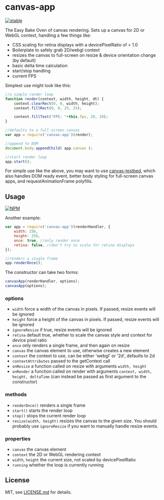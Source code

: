 # canvas-app

[![stable](http://badges.github.io/stability-badges/dist/stable.svg)](http://github.com/badges/stability-badges)

The Easy Bake Oven of canvas rendering. Sets up a canvas for 2D or WebGL context, handling a few things like:

- CSS scaling for retina displays with a devicePixelRatio of > 1.0
- Boilerplate to safely grab 2D/webgl context
- resizes the canvas to full-screen on resize & device orientation change (by default)
- basic delta time calculation
- start/stop handling
- current FPS

Simplest use might look like this:

```js
//a simple render loop
function render(context, width, height, dt) {
	context.clearRect(0, 0, width, height);
	context.fillRect(0, 0, 25, 25);

	context.fillText("FPS: "+this.fps, 20, 20);
}

//defaults to a full-screen canvas
var app = require('canvas-app')(render);

//append to DOM
document.body.appendChild( app.canvas );

//start render loop
app.start();
```

For simple use like the above, you may want to use [canvas-testbed](https://github.com/mattdesl/canvas-testbed), which also handles DOM ready event, better body styling for full-screen canvas apps, and requestAnimationFrame polyfills.

## Usage

[![NPM](https://nodei.co/npm/canvas-app.png)](https://nodei.co/npm/canvas-app/)

Another example:

```js
var app = require('canvas-app')(renderHandler, {
	width: 256,
	height: 256,
	once: true, //only render once
	retina: false, //don't try to scale for retina displays
});

//renders a single frame
app.renderOnce();
```

The constructor can take two forms:

```js
canvasApp(renderHandler, options);
canvasApp(options);
```

### options

- `width` force a width of the canvas in pixels. If passed, resize events will be ignored
- `height` force a height of the canvas in pixels. If passed, resize events will be ignored
- `ignoreResize` if true, resize events will be ignored
- `retina` default true, whether to scale the canvas style and context for device pixel ratio
- `once` only renders a single frame, and then again on resize
- `canvas` the canvas element to use, otherwise creates a new element
- `context` the context to use, can be either 'webgl' or '2d', defaults to 2d
- `contextAttributes` passed to the getContext call
- `onResize` a function called on resize with arguments `width, height`
- `onRender` a function called on render with arguments `context, width, height, deltaTime` (can instead be passed as first argument to the constructor)

### methods

- `renderOnce()` renders a single frame
- `start()` starts the render loop
- `stop()` stops the current render loop
- `resize(width, height)` resizes the canvas to the given size. You should probably use `ignoreResize` if you want to manually handle resize events.

### properties

- `canvas` the canvas element
- `context` the 2D or WebGL rendering context
- `width`, `height` the current size, not scaled by devicePixelRatio
- `running` whether the loop is currently running

## License

MIT, see [LICENSE.md](http://github.com/mattdesl/canvas-app/blob/master/LICENSE.md) for details.